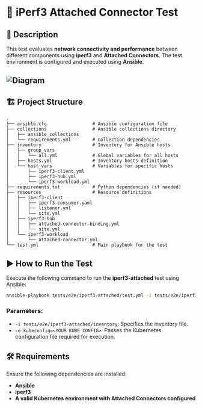 # 📌 **iPerf3 Attached Connector Test**  

## 📖 **Description**  
This test evaluates **network connectivity and performance** between different components using **iperf3** and **Attached Connectors**. The test environment is configured and executed using **Ansible**.  

## ![Diagram](diagram.png)

## 🏗 **Project Structure**  

```
.
├── ansible.cfg                 # Ansible configuration file
├── collections                 # Ansible collections directory
│   ├── ansible_collections
│   └── requirements.yml        # Collection dependencies
├── inventory                   # Inventory for Ansible hosts
│   ├── group_vars
│   │   └── all.yml             # Global variables for all hosts
│   ├── hosts.yml               # Inventory hosts definition
│   └── host_vars               # Variables for specific hosts
│       ├── iperf3-client.yml
│       ├── iperf3-hub.yml
│       └── iperf3-workload.yml
├── requirements.txt            # Python dependencies (if needed)
├── resources                   # Resource definitions
│   ├── iperf3-client
│   │   ├── iperf3-consumer.yaml
│   │   ├── listener.yml
│   │   └── site.yml
│   ├── iperf3-hub
│   │   ├── attached-connector-binding.yml
│   │   └── site.yml
│   └── iperf3-workload
│       └── attached-connector.yml
└── test.yml                    # Main playbook for the test
```

## ▶ **How to Run the Test**  

Execute the following command to run the **iperf3-attached** test using Ansible:  

```bash
ansible-playbook tests/e2e/iperf3-attached/test.yml -i tests/e2e/iperf3-attached/inventory -e kubeconfig=<YOUR KUBE CONFIG>
```

### **Parameters**:  
- `-i tests/e2e/iperf3-attached/inventory`: Specifies the inventory file.  
- `-e kubeconfig=<YOUR KUBE CONFIG>`: Passes the Kubernetes configuration file required for execution.  

## 🛠 **Requirements**  

Ensure the following dependencies are installed:  
- **Ansible**  
- **iperf3**  
- **A valid Kubernetes environment with Attached Connectors configured**  
